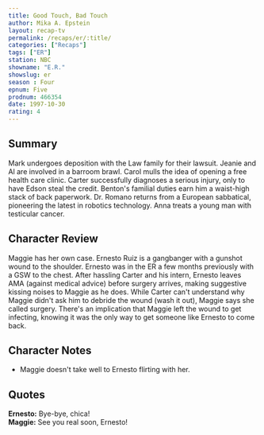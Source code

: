 ```yaml
---
title: Good Touch, Bad Touch
author: Mika A. Epstein
layout: recap-tv
permalink: /recaps/er/:title/
categories: ["Recaps"]
tags: ["ER"]
station: NBC
showname: "E.R."
showslug: er
season : Four  
epnum: Five  
prodnum: 466354    
date: 1997-10-30  
rating: 4  
---
```


## Summary  
  
Mark undergoes deposition with the Law family for their lawsuit. Jeanie and Al are involved in a barroom brawl. Carol mulls the idea of opening a free health care clinic. Carter successfully diagnoses a serious injury, only to have Edson steal the credit. Benton's familial duties earn him a waist-high stack of back paperwork. Dr. Romano returns from a European sabbatical, pioneering the latest in robotics technology. Anna treats a young man with testicular cancer.

## Character Review  
  
Maggie has her own case. Ernesto Ruiz is a gangbanger with a gunshot wound to the shoulder. Ernesto was in the ER a few months previously with a GSW to the chest. After hassling Carter and his intern, Ernesto leaves AMA (against medical advice) before surgery arrives, making suggestive kissing noises to Maggie as he does. While Carter can't understand why Maggie didn't ask him to debride the wound (wash it out), Maggie says she called surgery. There's an implication that Maggie left the wound to get infecting, knowing it was the only way to get someone like Ernesto to come back.

## Character Notes  
  
* Maggie doesn't take well to Ernesto flirting with her.

## Quotes  
  
**Ernesto:** Bye-bye, chica!  
**Maggie:** See you real soon, Ernesto!